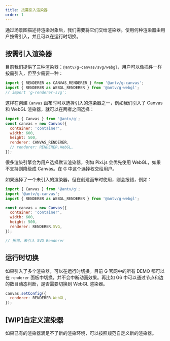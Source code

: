 ```yaml
---
title: 按需引入渲染器
order: 1
---
```


通过场景图描述待渲染对象后，我们需要将它们交给渲染器。使用何种渲染器由用户按需引入，并且可以在运行时切换。

## 按需引入渲染器

目前我们提供了三种渲染器：`@antv/g-canvas/svg/webgl`，用户可以像插件一样按需引入，但至少需要一种：

```js
import { RENDERER as CANVAS_RENDERER } from '@antv/g-canvas';
import { RENDERER as WEBGL_RENDERER } from '@antv/g-webgl';
// import 'g-renderer-svg';
```

这样在创建 `Canvas` 画布时可以选择引入的渲染器之一，例如我们引入了 Canvas 和 WebGL 渲染器，就可以在两者之间选择：

```js
import { Canvas } from '@antv/g';
const canvas = new Canvas({
  container: 'container',
  width: 600,
  height: 500,
  renderer: CANVAS_RENDERER,
  // renderer: RENDERER.WebGL,
});
```

很多渲染引擎会为用户选择默认渲染器，例如 Pixi.js 会优先使用 WebGL，如果不支持则降级成 Canvas。在 G 中这个选择权交给用户。

如果选择了一个未引入的渲染器，但在创建画布时使用，则会报错，例如：

```js
import { Canvas } from '@antv/g';
import '@antv/g-canvas';
import { RENDERER as WEBGL_RENDERER } from '@antv/g-webgl';

const canvas = new Canvas({
  container: 'container',
  width: 600,
  height: 500,
  renderer: RENDERER.SVG,
});

// 报错，未引入 SVG Renderer
```

## 运行时切换

如果引入了多个渲染器，可以在运行时切换。目前 G 官网中的所有 DEMO 都可以在 `renderer` 面板中切换，并不会中断动画效果。再比如 G6 中可以通过节点和边的数目动态判断，是否需要切换到 WebGL 渲染器。

```js
canvas.setConfig({
  renderer: RENDERER.WebGL,
});
```

## [WIP]自定义渲染器

如果已有的渲染器满足不了新的渲染环境，可以按照规范自定义新的渲染器。
